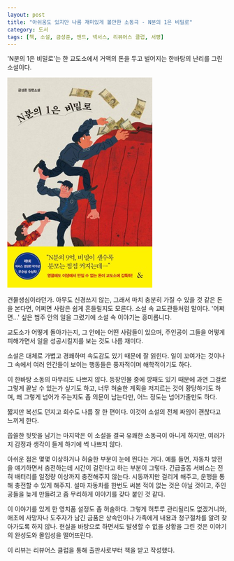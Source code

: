 ```yaml
---
layout: post
title: "아쉬움도 있지만 나름 재미있게 볼만한 소동극 - N분의 1은 비밀로"
category: 도서
tags: [책, 소설, 금성준, 앤드, 넥서스, 리뷰어스 클럽, 서평]
---
```


'N분의 1은 비밀로'는
한 교도소에서 거액의 돈을 두고 벌어지는 한바탕의 난리를 그린 소설이다.

![표지](/images/1-over-n-is-a-secret-book-h480.jpg)

견물생심이라던가.
아무도 신경쓰지 않는, 그래서 마치 충분히 가질 수 있을 것 같은 돈을 본다면, 어쩌면 사람은 쉽게 흔들릴지도 모른다.
소설 속 교도관들처럼 말이다.
'어쩌면...' 싶은 범주 안의 일을 그렸기에 소설 속 이야기는 흥미롭니다.

교도소가 어떻게 돌아가는지,
그 안에는 어떤 사람들이 있으며,
주인공이 그들을 어떻게 피해가면서 일을 성공시킬지를 보는 것도 나름 재미다.

소설은 대체로 가볍고 경쾌하며 속도감도 있기 때문에 잘 읽힌다.
일이 꼬여가는 것이나 그 속에서 여러 인간들이 보이는 행동들은 풍자적이며 해학적이기도 하다.

이 한바탕 소동의 마무리도 나쁘지 않다.
등장인물 중에 깡패도 있기 때문에
과연 그걸로 그렇게 끝날 수 있는가 싶기도 하고,
너무 허술한 계획을 저지르는 것이 황당하기도 하며,
왜 그렇게 넘어가 주는지도 좀 의문이 남는다만,
어느 정도는 넘어가줄만도 하다.

짧지만 복선도 던지고 회수도 나름 잘 한 편이다.
이것이 소설의 전체 짜임이 괜찮다고 느끼게 한다.

씁쓸한 뒷맛을 남기는 마지막은 이 소설을 결국 유쾌한 소동극이 아니게 하지만,
여러가지 감정과 생각이 들게 하기에 썩 나쁘지 않다.

아쉬운 점은 몇몇 이상하거나 허술한 부분이 눈에 띈다는 거다.
예를 들면, 자동차 방전을 얘기하면서 충전하는데 시간이 걸린다고 하는 부분이 그렇다.
긴급출동 서비스는 전혀 배터리를 일정량 이상까지 충전해주지 않는다.
시동까지만 걸리게 해주고, 운행을 통해 충전할 수 있게 해주지.
설마 자동차를 한번도 써본 적이 없는 것은 아닐 것이고,
주인공들을 늦게 만들려고 좀 무리하게 이야기를 갖다 붙인 것 같다.

이 이야기를 있게 한 영치품 설정도 좀 허술하다.
그렇게 허투루 관리될리도 없겠거니와,
애초에 사망자나 도주자가 남긴 금품은 상속인이나 가족에게 내용과 청구절차를 알려 찾아가도록 하지 않나.
현실을 바탕으로 하면서도 발생할 수 없을 상황을 그린 것은 이야기의 완성도와 몰입성을 떨어뜨린다.



<div class="im im-info">
이 리뷰는 리뷰어스 클럽을 통해 출판사로부터 책을 받고 작성했다.
</div>
